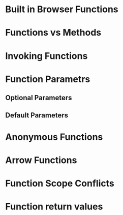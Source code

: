 # Built in Browser Functions
# Functions vs Methods
# Invoking Functions
# Function Parametrs
## Optional Parameters
## Default Parameters
# Anonymous Functions
# Arrow Functions
# Function Scope Conflicts
# Function return values